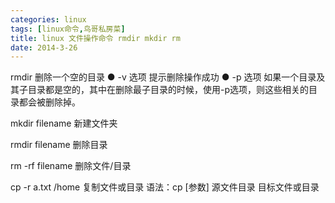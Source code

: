 ```yaml
---
categories: linux
tags: [linux命令,鸟哥私房菜]
title: linux 文件操作命令 rmdir mkdir rm 
date: 2014-3-26
---
```


rmdir 删除一个空的目录
● -v 选项
提示删除操作成功
● -p 选项
如果一个目录及其子目录都是空的，其中在删除最子目录的时候，使用-p选项，则这些相关的目录都会被删除掉。


mkdir filename 新建文件夹

rmdir filename 删除目录

rm -rf filename 删除文件/目录


cp -r  a.txt /home 复制文件或目录
语法：cp [参数] 源文件目录 目标文件或目录 
